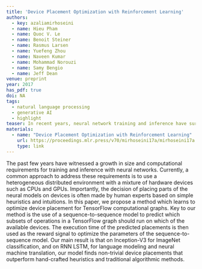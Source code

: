 ```yaml
---
title: 'Device Placement Optimization with Reinforcement Learning'
authors:
  - key: azaliamirhoseini
  - name: Hieu Pham
  - name: Quoc V. Le
  - name: Benoit Steiner
  - name: Rasmus Larsen
  - name: Yuefeng Zhou
  - name: Naveen Kumar
  - name: Mohammad Norouzi
  - name: Samy Bengio
  - name: Jeff Dean
venue: preprint
year: 2017
has_pdf: true
doi: NA
tags:
  - natural language processing
  - generative AI
  - highlight
teaser: In recent years, neural network training and inference have surged in complexity and resource demands. We introduce a novel approach that leverages a sequence-to-sequence model to optimize device placement for TensorFlow graphs. Our method outperforms traditional heuristics and algorithms by learning optimal device assignments, as demonstrated with Inception-V3 on ImageNet and RNN LSTM models for language tasks.
materials:
  - name: "Device Placement Optimization with Reinforcement Learning"
    url: https://proceedings.mlr.press/v70/mirhoseini17a/mirhoseini17a.pdf
    type: link
---
```

The past few years have witnessed a growth in size and computational requirements for training and inference with neural networks. Currently, a common approach to address these requirements is to use a heterogeneous distributed environment with a mixture of hardware devices such as CPUs and GPUs. Importantly, the decision of placing parts of the neural models on devices is often made by human experts based on simple heuristics and intuitions. In this paper, we propose a method which learns to optimize device placement for TensorFlow computational graphs. Key to our method is the use of a sequence-to-sequence model to predict which subsets of operations in a TensorFlow graph should run on which of the available devices. The execution time of the predicted placements is then used as the reward signal to optimize the parameters of the sequence-to-sequence model. Our main result is that on Inception-V3 for ImageNet classification, and on RNN LSTM, for language modeling and neural machine translation, our model finds non-trivial device placements that outperform hand-crafted heuristics and traditional algorithmic methods.
